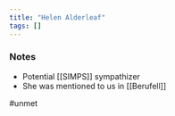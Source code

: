 ```yaml
---
title: "Helen Alderleaf"
tags: []
---
```


### Notes

- Potential [[SIMPS]] sympathizer
- She was mentioned to us in [[Berufell]]

#unmet 